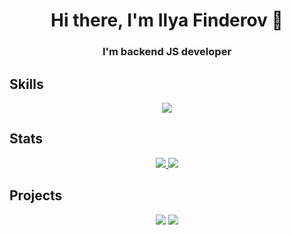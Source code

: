 <h1 align="center">Hi there, I'm Ilya Finderov 👋</h1>
<h3 align="center">I'm backend JS developer</h3>

## Skills

<p align="center">
    <a href="#">
        <img src="https://skillicons.dev/icons?i=js,nodejs,swift,github,linux,macos,html">
    </a>
</p>


## Stats
<p align="center">
    <a href="https://github.com/finderfail?tab=repositories">
        <img src="https://github-readme-stats.vercel.app/api?username=finderfail&theme=onedark&hide_border=true&count_private=true&hide_rank=true&hide=issues&show_icons=true&line_height=24&card_width=399&custom_title=Stats"/>
        <img src="https://github-readme-stats.vercel.app/api/top-langs/?username=finderfail&theme=onedark&count_private=true&hide_border=true&layout=compact&card_width=399">
    </a>
</p>

## Projects
<p align="center">
    <a href="https://github.com/finderfail/universal-launcher"><img src="https://github-readme-stats.vercel.app/api/pin/?username=finderfail&theme=onedark&hide_border=true&repo=universal-launcher"></a>
    <a href="https://github.com/finderfail/ARDUINO-SHELL"><img src="https://github-readme-stats.vercel.app/api/pin/?username=finderfail&theme=onedark&hide_border=true&repo=ARDUINO-SHELL"></a>
    
</p>

